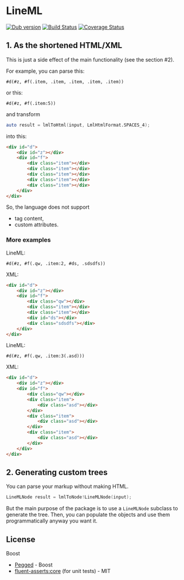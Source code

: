 # LineML

[![Dub version](https://img.shields.io/dub/v/lineml.svg)](https://code.dlang.org/packages/lineml)
[![Build Status](https://travis-ci.org/georgy7/lineml.svg?branch=master)](https://travis-ci.org/georgy7/lineml)
[![Coverage Status](https://coveralls.io/repos/github/georgy7/lineml/badge.svg?branch=master)](https://coveralls.io/github/georgy7/lineml?branch=master)

## 1. As the shortened HTML/XML

This is just a side effect of the main functionality (see the section #2).

For example, you can parse this:

```
#d(#z, #f(.item, .item, .item, .item, .item))
```

or this:

```
#d(#z, #f(.item:5))
```

and transform

```d
auto result = lmlToHtml(input, LmlHtmlFormat.SPACES_4);
```

into this:

```html
<div id="d">
    <div id="z"></div>
    <div id="f">
        <div class="item"></div>
        <div class="item"></div>
        <div class="item"></div>
        <div class="item"></div>
        <div class="item"></div>
    </div>
</div>
```

So, the language does not support

* tag content,
* custom attributes.

### More examples

LineML:

```
#d(#z, #f(.qw, .item:2, #ds, .sdsdfs))
```

XML:

```html
<div id="d">
    <div id="z"></div>
    <div id="f">
        <div class="qw"></div>
        <div class="item"></div>
        <div class="item"></div>
        <div id="ds"></div>
        <div class="sdsdfs"></div>
    </div>
</div>
```

LineML:

```
#d(#z, #f(.qw, .item:3(.asd)))
```

XML:

```html
<div id="d">
    <div id="z"></div>
    <div id="f">
        <div class="qw"></div>
        <div class="item">
            <div class="asd"></div>
        </div>
        <div class="item">
            <div class="asd"></div>
        </div>
        <div class="item">
            <div class="asd"></div>
        </div>
    </div>
</div>
```

## 2. Generating custom trees

You can parse your markup without making HTML.

```d
LineMLNode result = lmlToNode!LineMLNode(input);
```

But the main purpose of the package is to use a `LineMLNode` subclass to generate the tree.
Then, you can populate the objects and use them programmatically anyway you want it.

## License

Boost

* [Pegged](http://code.dlang.org/packages/pegged) - Boost 
* [fluent-asserts:core](http://code.dlang.org/packages/fluent-asserts%3Acore) (for unit tests) - MIT

